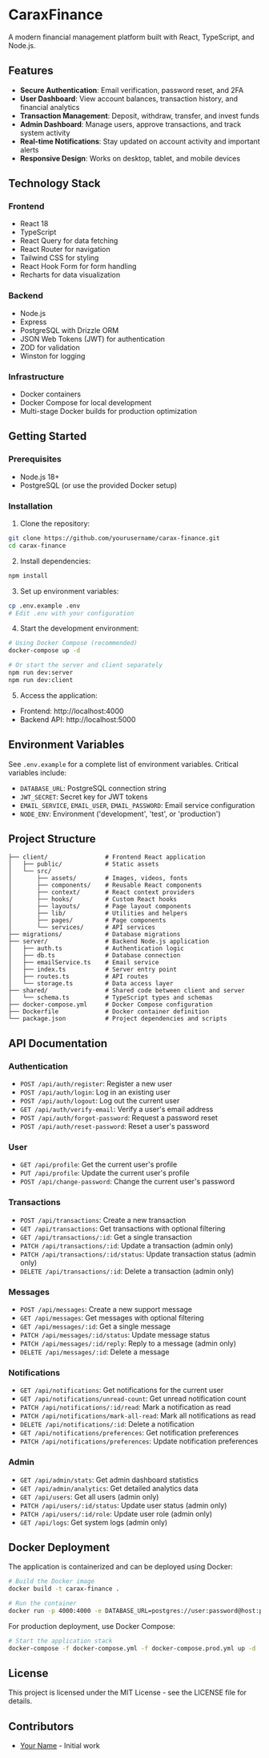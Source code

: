 # CaraxFinance

A modern financial management platform built with React, TypeScript, and Node.js.

## Features

- **Secure Authentication**: Email verification, password reset, and 2FA
- **User Dashboard**: View account balances, transaction history, and financial analytics
- **Transaction Management**: Deposit, withdraw, transfer, and invest funds
- **Admin Dashboard**: Manage users, approve transactions, and track system activity
- **Real-time Notifications**: Stay updated on account activity and important alerts
- **Responsive Design**: Works on desktop, tablet, and mobile devices

## Technology Stack

### Frontend
- React 18
- TypeScript
- React Query for data fetching
- React Router for navigation
- Tailwind CSS for styling
- React Hook Form for form handling
- Recharts for data visualization

### Backend
- Node.js
- Express
- PostgreSQL with Drizzle ORM
- JSON Web Tokens (JWT) for authentication
- ZOD for validation
- Winston for logging

### Infrastructure
- Docker containers
- Docker Compose for local development
- Multi-stage Docker builds for production optimization

## Getting Started

### Prerequisites
- Node.js 18+
- PostgreSQL (or use the provided Docker setup)

### Installation

1. Clone the repository:
```bash
git clone https://github.com/yourusername/carax-finance.git
cd carax-finance
```

2. Install dependencies:
```bash
npm install
```

3. Set up environment variables:
```bash
cp .env.example .env
# Edit .env with your configuration
```

4. Start the development environment:
```bash
# Using Docker Compose (recommended)
docker-compose up -d

# Or start the server and client separately
npm run dev:server
npm run dev:client
```

5. Access the application:
- Frontend: http://localhost:4000
- Backend API: http://localhost:5000

## Environment Variables

See `.env.example` for a complete list of environment variables. Critical variables include:

- `DATABASE_URL`: PostgreSQL connection string
- `JWT_SECRET`: Secret key for JWT tokens
- `EMAIL_SERVICE`, `EMAIL_USER`, `EMAIL_PASSWORD`: Email service configuration
- `NODE_ENV`: Environment ('development', 'test', or 'production')

## Project Structure

```
├── client/                # Frontend React application
│   ├── public/            # Static assets
│   └── src/
│       ├── assets/        # Images, videos, fonts
│       ├── components/    # Reusable React components
│       ├── context/       # React context providers
│       ├── hooks/         # Custom React hooks
│       ├── layouts/       # Page layout components
│       ├── lib/           # Utilities and helpers
│       ├── pages/         # Page components
│       └── services/      # API services
├── migrations/            # Database migrations
├── server/                # Backend Node.js application
│   ├── auth.ts            # Authentication logic
│   ├── db.ts              # Database connection
│   ├── emailService.ts    # Email service
│   ├── index.ts           # Server entry point
│   ├── routes.ts          # API routes
│   └── storage.ts         # Data access layer
├── shared/                # Shared code between client and server
│   └── schema.ts          # TypeScript types and schemas
├── docker-compose.yml     # Docker Compose configuration
├── Dockerfile             # Docker container definition
└── package.json           # Project dependencies and scripts
```

## API Documentation

### Authentication
- `POST /api/auth/register`: Register a new user
- `POST /api/auth/login`: Log in an existing user
- `POST /api/auth/logout`: Log out the current user
- `GET /api/auth/verify-email`: Verify a user's email address
- `POST /api/auth/forgot-password`: Request a password reset
- `POST /api/auth/reset-password`: Reset a user's password

### User
- `GET /api/profile`: Get the current user's profile
- `PUT /api/profile`: Update the current user's profile
- `POST /api/change-password`: Change the current user's password

### Transactions
- `POST /api/transactions`: Create a new transaction
- `GET /api/transactions`: Get transactions with optional filtering
- `GET /api/transactions/:id`: Get a single transaction
- `PATCH /api/transactions/:id`: Update a transaction (admin only)
- `PATCH /api/transactions/:id/status`: Update transaction status (admin only)
- `DELETE /api/transactions/:id`: Delete a transaction (admin only)

### Messages
- `POST /api/messages`: Create a new support message
- `GET /api/messages`: Get messages with optional filtering
- `GET /api/messages/:id`: Get a single message
- `PATCH /api/messages/:id/status`: Update message status
- `PATCH /api/messages/:id/reply`: Reply to a message (admin only)
- `DELETE /api/messages/:id`: Delete a message

### Notifications
- `GET /api/notifications`: Get notifications for the current user
- `GET /api/notifications/unread-count`: Get unread notification count
- `PATCH /api/notifications/:id/read`: Mark a notification as read
- `PATCH /api/notifications/mark-all-read`: Mark all notifications as read
- `DELETE /api/notifications/:id`: Delete a notification
- `GET /api/notifications/preferences`: Get notification preferences
- `PATCH /api/notifications/preferences`: Update notification preferences

### Admin
- `GET /api/admin/stats`: Get admin dashboard statistics
- `GET /api/admin/analytics`: Get detailed analytics data
- `GET /api/users`: Get all users (admin only)
- `PATCH /api/users/:id/status`: Update user status (admin only)
- `PATCH /api/users/:id/role`: Update user role (admin only)
- `GET /api/logs`: Get system logs (admin only)

## Docker Deployment

The application is containerized and can be deployed using Docker:

```bash
# Build the Docker image
docker build -t carax-finance .

# Run the container
docker run -p 4000:4000 -e DATABASE_URL=postgres://user:password@host:port/db carax-finance
```

For production deployment, use Docker Compose:

```bash
# Start the application stack
docker-compose -f docker-compose.yml -f docker-compose.prod.yml up -d
```

## License

This project is licensed under the MIT License - see the LICENSE file for details.

## Contributors

- [Your Name](https://github.com/yourusername) - Initial work
